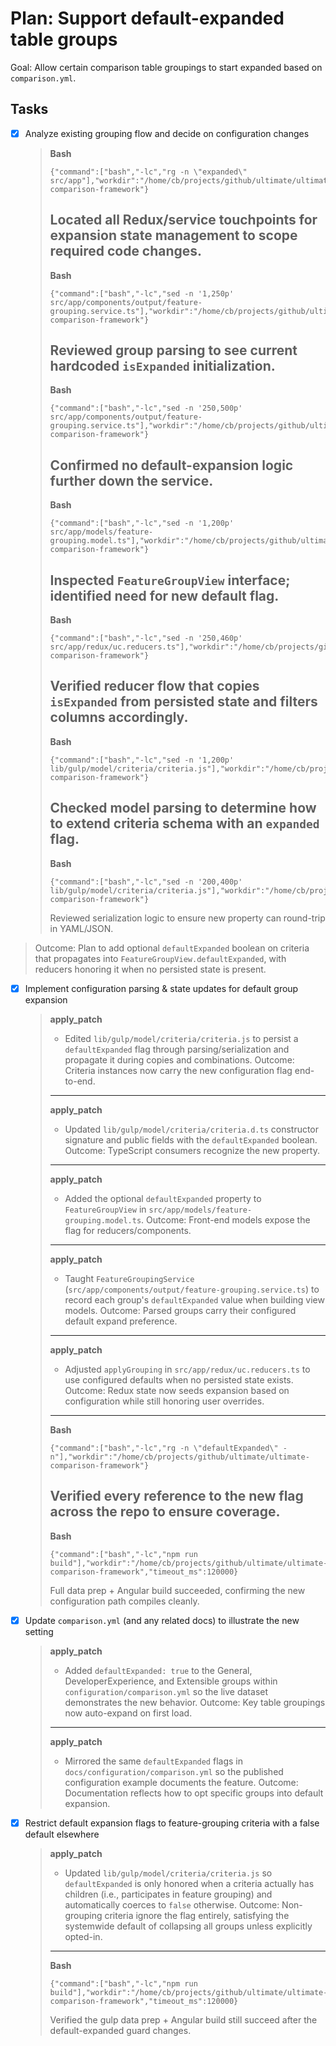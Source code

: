 # Plan: Support default-expanded table groups

Goal: Allow certain comparison table groupings to start expanded based on `comparison.yml`.

## Tasks

- [x] Analyze existing grouping flow and decide on configuration changes
  > **Bash**
  > ```
  > {"command":["bash","-lc","rg -n \"expanded\" src/app"],"workdir":"/home/cb/projects/github/ultimate/ultimate-comparison-framework"}
  > ```
  > Located all Redux/service touchpoints for expansion state management to scope required code changes.
  > ---
  >
  > **Bash**
  > ```
  > {"command":["bash","-lc","sed -n '1,250p' src/app/components/output/feature-grouping.service.ts"],"workdir":"/home/cb/projects/github/ultimate/ultimate-comparison-framework"}
  > ```
  > Reviewed group parsing to see current hardcoded `isExpanded` initialization.
  > ---
  >
  > **Bash**
  > ```
  > {"command":["bash","-lc","sed -n '250,500p' src/app/components/output/feature-grouping.service.ts"],"workdir":"/home/cb/projects/github/ultimate/ultimate-comparison-framework"}
  > ```
  > Confirmed no default-expansion logic further down the service.
  > ---
  >
  > **Bash**
  > ```
  > {"command":["bash","-lc","sed -n '1,200p' src/app/models/feature-grouping.model.ts"],"workdir":"/home/cb/projects/github/ultimate/ultimate-comparison-framework"}
  > ```
  > Inspected `FeatureGroupView` interface; identified need for new default flag.
  > ---
  >
  > **Bash**
  > ```
  > {"command":["bash","-lc","sed -n '250,460p' src/app/redux/uc.reducers.ts"],"workdir":"/home/cb/projects/github/ultimate/ultimate-comparison-framework"}
  > ```
  > Verified reducer flow that copies `isExpanded` from persisted state and filters columns accordingly.
  > ---
  >
  > **Bash**
  > ```
  > {"command":["bash","-lc","sed -n '1,200p' lib/gulp/model/criteria/criteria.js"],"workdir":"/home/cb/projects/github/ultimate/ultimate-comparison-framework"}
  > ```
  > Checked model parsing to determine how to extend criteria schema with an `expanded` flag.
  > ---
  >
  > **Bash**
  > ```
  > {"command":["bash","-lc","sed -n '200,400p' lib/gulp/model/criteria/criteria.js"],"workdir":"/home/cb/projects/github/ultimate/ultimate-comparison-framework"}
  > ```
  > Reviewed serialization logic to ensure new property can round-trip in YAML/JSON.
  >
> Outcome: Plan to add optional `defaultExpanded` boolean on criteria that propagates into `FeatureGroupView.defaultExpanded`, with reducers honoring it when no persisted state is present.
- [x] Implement configuration parsing & state updates for default group expansion
  > **apply_patch**
  > - Edited `lib/gulp/model/criteria/criteria.js` to persist a `defaultExpanded` flag through parsing/serialization and propagate it during copies and combinations.
  > Outcome: Criteria instances now carry the new configuration flag end-to-end.
  > ---
  >
  > **apply_patch**
  > - Updated `lib/gulp/model/criteria/criteria.d.ts` constructor signature and public fields with the `defaultExpanded` boolean.
  > Outcome: TypeScript consumers recognize the new property.
  > ---
  >
  > **apply_patch**
  > - Added the optional `defaultExpanded` property to `FeatureGroupView` in `src/app/models/feature-grouping.model.ts`.
  > Outcome: Front-end models expose the flag for reducers/components.
  > ---
  >
  > **apply_patch**
  > - Taught `FeatureGroupingService` (`src/app/components/output/feature-grouping.service.ts`) to record each group's `defaultExpanded` value when building view models.
  > Outcome: Parsed groups carry their configured default expand preference.
  > ---
  >
  > **apply_patch**
  > - Adjusted `applyGrouping` in `src/app/redux/uc.reducers.ts` to use configured defaults when no persisted state exists.
  > Outcome: Redux state now seeds expansion based on configuration while still honoring user overrides.
  > ---
  >
  > **Bash**
  > ```
  > {"command":["bash","-lc","rg -n \"defaultExpanded\" -n"],"workdir":"/home/cb/projects/github/ultimate/ultimate-comparison-framework"}
  > ```
  > Verified every reference to the new flag across the repo to ensure coverage.
  > ---
  >
  > **Bash**
  > ```
  > {"command":["bash","-lc","npm run build"],"workdir":"/home/cb/projects/github/ultimate/ultimate-comparison-framework","timeout_ms":120000}
  > ```
  > Full data prep + Angular build succeeded, confirming the new configuration path compiles cleanly.
- [x] Update `comparison.yml` (and any related docs) to illustrate the new setting
  > **apply_patch**
  > - Added `defaultExpanded: true` to the General, DeveloperExperience, and Extensible groups within `configuration/comparison.yml` so the live dataset demonstrates the new behavior.
  > Outcome: Key table groupings now auto-expand on first load.
  > ---
  >
  > **apply_patch**
  > - Mirrored the same `defaultExpanded` flags in `docs/configuration/comparison.yml` so the published configuration example documents the feature.
  > Outcome: Documentation reflects how to opt specific groups into default expansion.
- [x] Restrict default expansion flags to feature-grouping criteria with a false default elsewhere
  > **apply_patch**
  > - Updated `lib/gulp/model/criteria/criteria.js` so `defaultExpanded` is only honored when a criteria actually has children (i.e., participates in feature grouping) and automatically coerces to `false` otherwise.
  > Outcome: Non-grouping criteria ignore the flag entirely, satisfying the systemwide default of collapsing all groups unless explicitly opted-in.
  > ---
  >
  > **Bash**
  > ```
  > {"command":["bash","-lc","npm run build"],"workdir":"/home/cb/projects/github/ultimate/ultimate-comparison-framework","timeout_ms":120000}
  > ```
  > Verified the gulp data prep + Angular build still succeed after the default-expanded guard changes.
